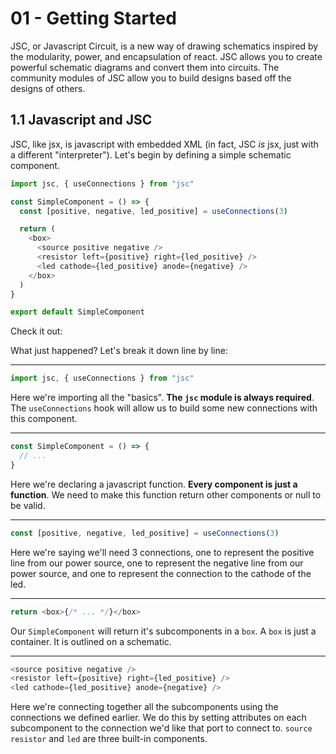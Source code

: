 # 01 - Getting Started

JSC, or Javascript Circuit, is a new way of drawing schematics inspired by the modularity, power, and
encapsulation of react. JSC allows you to create powerful schematic diagrams
and convert them into circuits. The community modules of JSC allow you to build
designs based off the designs of others.

## 1.1 Javascript and JSC

JSC, like jsx, is javascript with embedded XML (in fact, JSC _is_ jsx, just with
a different "interpreter"). Let's begin by defining a simple schematic component.

```javascript
import jsc, { useConnections } from "jsc"

const SimpleComponent = () => {
  const [positive, negative, led_positive] = useConnections(3)

  return (
    <box>
      <source positive negative />
      <resistor left={positive} right={led_positive} />
      <led cathode={led_positive} anode={negative} />
    </box>
  )
}

export default SimpleComponent
```

Check it out:

What just happened? Let's break it down line by line:

---

```javascript
import jsc, { useConnections } from "jsc"
```

Here we're importing all the "basics". **The `jsc` module is always required**. The `useConnections` hook will allow us to build some new connections with this component.

---

```javascript
const SimpleComponent = () => {
  // ...
}
```

Here we're declaring a javascript function. **Every component is just a function**. We need to make this function return other components or null to be valid.

---

```javascript
const [positive, negative, led_positive] = useConnections(3)
```

Here we're saying we'll need 3 connections, one to represent the positive line from our power source, one to represent the negative line from our power source, and one to represent the connection to the cathode of the led.

---

```javascript
return <box>{/* ... */}</box>
```

Our `SimpleComponent` will return it's subcomponents in a `box`. A `box` is just a container. It is outlined on a schematic.

---

```javascript
<source positive negative />
<resistor left={positive} right={led_positive} />
<led cathode={led_positive} anode={negative} />
```

Here we're connecting together all the subcomponents using the connections we defined earlier. We do this by setting attributes on each subcomponent to the connection we'd like that port to connect to. `source` `resistor` and `led` are three built-in components.
